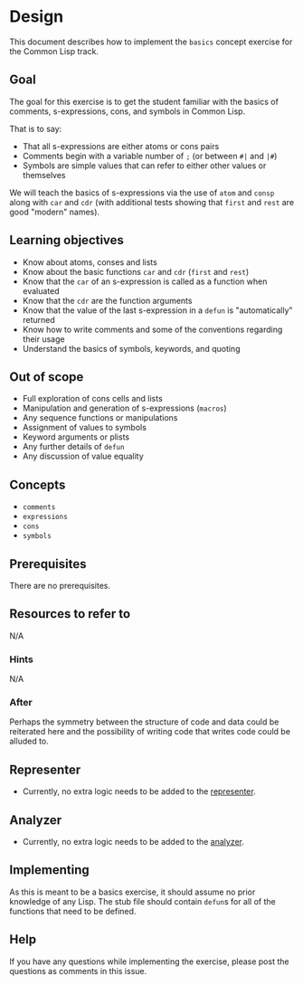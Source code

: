 # Design

This document describes how to implement the `basics` concept exercise for the
Common Lisp track.

## Goal

The goal for this exercise is to get the student familiar with the basics of
comments, s-expressions, cons, and symbols in Common Lisp.

That is to say:

- That all s-expressions are either atoms or cons pairs
- Comments begin with a variable number of `;` (or between `#|` and `|#`)
- Symbols are simple values that can refer to either other values or themselves

We will teach the basics of s-expressions via the use of `atom` and `consp`
along with `car` and `cdr` (with additional tests showing that `first` and
`rest` are good "modern" names).

## Learning objectives

- Know about atoms, conses and lists
- Know about the basic functions `car` and `cdr` (`first` and `rest`)
- Know that the `car` of an s-expression is called as a function when evaluated
- Know that the `cdr` are the function arguments
- Know that the value of the last s-expression in a `defun` is "automatically"
  returned
- Know how to write comments and some of the conventions regarding their usage
- Understand the basics of symbols, keywords, and quoting

## Out of scope

- Full exploration of cons cells and lists
- Manipulation and generation of s-expressions (`macros`)
- Any sequence functions or manipulations
- Assignment of values to symbols
- Keyword arguments or plists
- Any further details of `defun`
- Any discussion of value equality

## Concepts

- `comments`
- `expressions`
- `cons`
- `symbols`

## Prerequisites

There are no prerequisites.

## Resources to refer to

N/A

### Hints

N/A

### After

Perhaps the symmetry between the structure of code and data could be reiterated
here and the possibility of writing code that writes code could be alluded to.

## Representer

- Currently, no extra logic needs to be added to the
  [representer](https://github.com/exercism/common-lisp-representer).

## Analyzer

- Currently, no extra logic needs to be added to the
  [analyzer](https://github.com/exercism/common-lisp-analyzer).

## Implementing

As this is meant to be a basics exercise, it should assume no prior knowledge of
any Lisp. The stub file should contain `defun`s for all of the functions that
need to be defined.

## Help

If you have any questions while implementing the exercise, please post the
questions as comments in this issue.
